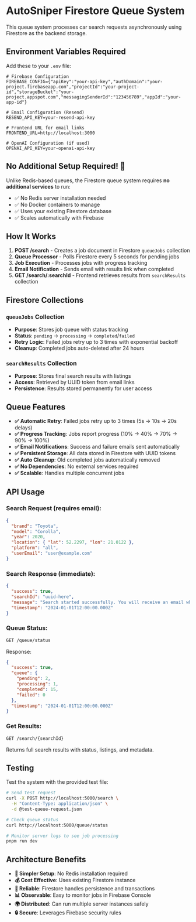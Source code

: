 # AutoSniper Firestore Queue System

This queue system processes car search requests asynchronously using Firestore as the backend storage.

## Environment Variables Required

Add these to your `.env` file:

```env
# Firebase Configuration
FIREBASE_CONFIG={"apiKey":"your-api-key","authDomain":"your-project.firebaseapp.com","projectId":"your-project-id","storageBucket":"your-project.appspot.com","messagingSenderId":"123456789","appId":"your-app-id"}

# Email Configuration (Resend)
RESEND_API_KEY=your-resend-api-key

# Frontend URL for email links
FRONTEND_URL=http://localhost:3000

# OpenAI Configuration (if used)
OPENAI_API_KEY=your-openai-api-key
```

## No Additional Setup Required! 🎉

Unlike Redis-based queues, the Firestore queue system requires **no additional services** to run:

- ✅ No Redis server installation needed
- ✅ No Docker containers to manage
- ✅ Uses your existing Firestore database
- ✅ Scales automatically with Firebase

## How It Works

1. **POST /search** - Creates a job document in Firestore `queueJobs` collection
2. **Queue Processor** - Polls Firestore every 5 seconds for pending jobs
3. **Job Execution** - Processes jobs with progress tracking
4. **Email Notification** - Sends email with results link when completed
5. **GET /search/:searchId** - Frontend retrieves results from `searchResults` collection

## Firestore Collections

### `queueJobs` Collection

- **Purpose**: Stores job queue with status tracking
- **Status**: `pending` → `processing` → `completed`/`failed`
- **Retry Logic**: Failed jobs retry up to 3 times with exponential backoff
- **Cleanup**: Completed jobs auto-deleted after 24 hours

### `searchResults` Collection

- **Purpose**: Stores final search results with listings
- **Access**: Retrieved by UUID token from email links
- **Persistence**: Results stored permanently for user access

## Queue Features

- **✅ Automatic Retry**: Failed jobs retry up to 3 times (5s → 10s → 20s delays)
- **✅ Progress Tracking**: Jobs report progress (10% → 40% → 70% → 90% → 100%)
- **✅ Email Notifications**: Success and failure emails sent automatically
- **✅ Persistent Storage**: All data stored in Firestore with UUID tokens
- **✅ Auto Cleanup**: Old completed jobs automatically removed
- **✅ No Dependencies**: No external services required
- **✅ Scalable**: Handles multiple concurrent jobs

## API Usage

### Search Request (requires email):

```json
{
  "brand": "Toyota",
  "model": "Corolla",
  "year": 2020,
  "location": { "lat": 52.2297, "lon": 21.0122 },
  "platform": "all",
  "userEmail": "user@example.com"
}
```

### Search Response (immediate):

```json
{
  "success": true,
  "searchId": "uuid-here",
  "message": "Search started successfully. You will receive an email when completed.",
  "timestamp": "2024-01-01T12:00:00.000Z"
}
```

### Queue Status:

```bash
GET /queue/status
```

Response:

```json
{
  "success": true,
  "queue": {
    "pending": 2,
    "processing": 1,
    "completed": 15,
    "failed": 0
  },
  "timestamp": "2024-01-01T12:00:00.000Z"
}
```

### Get Results:

```bash
GET /search/{searchId}
```

Returns full search results with status, listings, and metadata.

## Testing

Test the system with the provided test file:

```bash
# Send test request
curl -X POST http://localhost:5000/search \
  -H "Content-Type: application/json" \
  -d @test-queue-request.json

# Check queue status
curl http://localhost:5000/queue/status

# Monitor server logs to see job processing
pnpm run dev
```

## Architecture Benefits

- **🚀 Simpler Setup**: No Redis installation required
- **💰 Cost Effective**: Uses existing Firestore instance
- **🔄 Reliable**: Firestore handles persistence and transactions
- **📊 Observable**: Easy to monitor jobs in Firebase Console
- **🌍 Distributed**: Can run multiple server instances safely
- **🔒 Secure**: Leverages Firebase security rules
